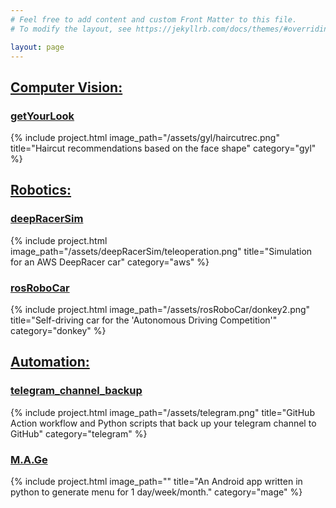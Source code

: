 ```yaml
---
# Feel free to add content and custom Front Matter to this file.
# To modify the layout, see https://jekyllrb.com/docs/themes/#overriding-theme-defaults

layout: page
---
```


<!-- what is with that post-title??? -->
## <ins>Computer Vision:</ins>

### [getYourLook](https://github.com/CatUnderTheLeaf/getYourLook)
{% include project.html image_path="/assets/gyl/haircutrec.png" title="Haircut recommendations based on the face shape" category="gyl" %}

## <ins>Robotics:</ins>

### [deepRacerSim](https://github.com/CatUnderTheLeaf/deepRacerSim)
{% include project.html image_path="/assets/deepRacerSim/teleoperation.png" title="Simulation for an AWS DeepRacer car" category="aws" %}

### [rosRoboCar](https://github.com/CatUnderTheLeaf/rosRoboCar)
{% include project.html image_path="/assets/rosRoboCar/donkey2.png" title="Self-driving car for the 'Autonomous Driving Competition'" category="donkey" %}

## <ins>Automation:</ins>

### [telegram_channel_backup](https://github.com/CatUnderTheLeaf/telegram_channel_backup)
{% include project.html image_path="/assets/telegram.png" title="GitHub Action workflow and Python scripts that back up your telegram channel to GitHub" category="telegram" %}

### [M.A.Ge](https://github.com/CatUnderTheLeaf/menuGenerator)

{% include project.html image_path="" title="An Android app written in python to generate menu for 1 day/week/month." category="mage" %}

